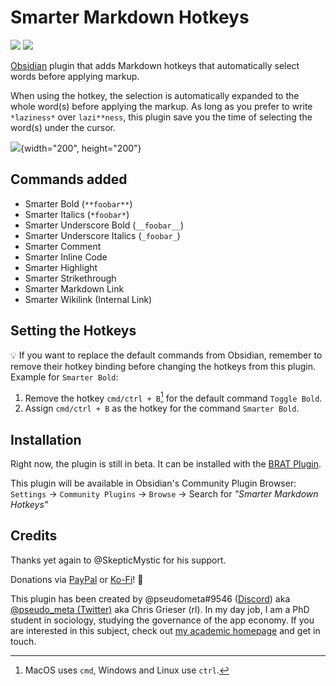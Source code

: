 # Smarter Markdown Hotkeys

![](https://img.shields.io/github/downloads/chrisgrieser/obsidian-smarter-md-hotkeys/total?label=Total%20Downloads&style=plastic) ![](https://img.shields.io/github/v/release/chrisgrieser/obsidian-smarter-md-hotkeys?label=Latest%20Release&style=plastic)

[Obsidian](https://obsidian.md/) plugin that adds Markdown hotkeys that automatically select words before applying markup.

When using the hotkey, the selection is automatically expanded to the whole word(s) before applying the markup. As long as you prefer to write `*laziness*` over `lazi**ness`, this plugin save you the time of selecting the word(s) under the cursor.

![](https://i.imgur.com/1Gx5OqA.gif){width="200", height="200"}

## Commands added
- Smarter Bold (`**foobar**`)
- Smarter Italics (`*foobar*`)
- Smarter Underscore Bold (`__foobar__`)
- Smarter Underscore Italics (`_foobar_`)
- Smarter Comment
- Smarter Inline Code
- Smarter Highlight
- Smarter Strikethrough
- Smarter Markdown Link
- Smarter Wikilink (Internal Link)

## Setting the Hotkeys
💡 If you want to replace the default commands from Obsidian, remember to remove their hotkey binding before changing the hotkeys from this plugin. Example for `Smarter Bold`:
1. Remove the hotkey `cmd/ctrl + B`[^1] for the default command `Toggle Bold`.
2. Assign `cmd/ctrl + B` as the hotkey for the command `Smarter Bold`.

## Installation
Right now, the plugin is still in beta. It can be installed with the [BRAT Plugin](https://github.com/TfTHacker/obsidian42-brat).

This plugin will be available in Obsidian's Community Plugin Browser: `Settings` → `Community Plugins` → `Browse` → Search for *"Smarter Markdown Hotkeys"*

## Credits
Thanks yet again to @SkepticMystic for his support.

Donations via [PayPal](https://www.paypal.com/paypalme/ChrisGrieser) or [Ko-Fi](https://ko-fi.com/pseudometa)! 🙏

This plugin has been created by @pseudometa#9546 ([Discord](https://discord.gg/veuWUTm)) aka [@pseudo_meta (Twitter)](https://twitter.com/pseudo_meta) aka Chris Grieser (rl). In my day job, I am a PhD student in sociology, studying the governance of the app economy. If you are interested in this subject, check out [my academic homepage](https://chris-grieser.de/) and get in touch.

[^1]: MacOS uses `cmd`, Windows and Linux use `ctrl`.
